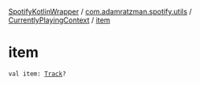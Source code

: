 [SpotifyKotlinWrapper](../../index.md) / [com.adamratzman.spotify.utils](../index.md) / [CurrentlyPlayingContext](index.md) / [item](./item.md)

# item

`val item: `[`Track`](../-track/index.md)`?`